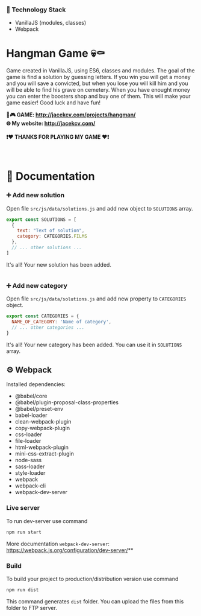 ### 🔧 Technology Stack

- VanillaJS (modules, classes)
- Webpack

# Hangman Game 💀⚰️

Game created in VanillaJS, using ES6, classes and modules. The goal of the game is find a solution by guessing letters. If you win you will get a money and you will save a convicted, but when you lose you will kill him and you will be able to find his grave on cemetery. When you have enought money you can enter the boosters shop and buy one of them. This will make your game easier!
Good luck and have fun!

**🔗🎮 GAME: http://jacekcv.com/projects/hangman/**
<br />
**🌐 My website: http://jacekcv.com/**
<br />
<br />
**❗️❤️ THANKS FOR PLAYING MY GAME ❤️❗️**
<br />
<br />
<br />

# 📄 Documentation

### ➕ Add new solution
Open file `src/js/data/solutions.js` and add new object to `SOLUTIONS` array.
```javascript
export const SOLUTIONS = [
  {
    text: "Text of solution",
    category: CATEGORIES.FILMS
  },
  // ... other solutions ...
]
```
It's all! Your new solution has been added.

```javascript

```

### ➕ Add new category
Open file `src/js/data/solutions.js` and add new property to `CATEGORIES` object.
```javascript
export const CATEGORIES = {
  NAME_OF_CATEGORY: 'Name of category',
  // ... other categories ...
}
```
It's all! Your new category has been added. You can use it in `SOLUTIONS` array.


## ⚙️ Webpack

Installed dependencies:
- @babel/core
- @babel/plugin-proposal-class-properties
- @babel/preset-env
- babel-loader
- clean-webpack-plugin
- copy-webpack-plugin
- css-loader
- file-loader
- html-webpack-plugin
- mini-css-extract-plugin
- node-sass
- sass-loader
- style-loader
- webpack
- webpack-cli
- webpack-dev-server

### Live server
To run dev-server use command
```sh
npm run start
```
More documentation `webpack-dev-server`: https://webpack.js.org/configuration/dev-server/**

### Build
To build your project to production/distribution version use command
```sh
npm run dist
```
This command generates `dist` folder. You can upload the files from this folder to FTP server.

